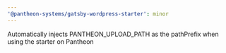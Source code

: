```yaml
---
'@pantheon-systems/gatsby-wordpress-starter': minor
---
```


Automatically injects PANTHEON_UPLOAD_PATH as the pathPrefix when using
the starter on Pantheon
